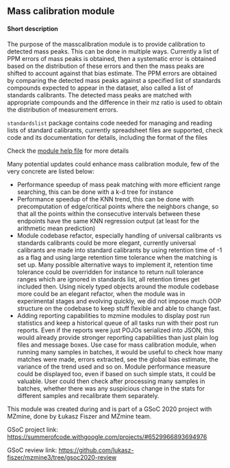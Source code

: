 ## Mass calibration module


#### Short description

The purpose of the masscalibration module is to provide calibration to detected mass peaks. This can be done in multiple ways. Currently a list of PPM errors of mass peaks is obtained, then a systematic error is obtained based on the distribution of these errors and then the mass peaks are shifted to account against that bias estimate. The PPM errors are obtained by comparing the detected mass peaks against a specified list of standards compounds expected to appear in the dataset, also called a list of standards calibrants. The detected mass peaks are matched with appropriate compounds and the difference in their mz ratio is used to obtain the distribution of measurement errors.

`standardslist` package contains code needed for managing and reading lists of standard calibrants, currently spreadsheet files are supported,
check code and its documentation for details, including the format of the files

Check the [module help file](./help/help.html) for more details

Many potential updates could enhance mass calibration module, few of the very concrete are listed below:

- Performance speedup of mass peak matching with more efficient range searching, this can be done with a k-d tree for instance
- Performance speedup of the KNN trend, this can be done with precomputation of edge/critical points where the neighbors change, so that all the points within the consecutive intervals between these endpoints have the same KNN regression output (at least for the arithmetic mean prediction)
- Module codebase refactor, especially handling of universal calibrants vs standards calibrants could be more elegant, currently universal calibrants are made into standard calibrants by using retention time of -1 as a flag and using large retention time tolerance when the matching is set up. Many possible alternative ways to implement it, retention time tolerance could be overridden for instance to return null tolerance ranges which are ignored in standards list, all retention times get included then. Using nicely typed objects around the module codebase more could be an elegant refactor, when the module was in experimental stages and evolving quickly, we did not impose much OOP structure on the codebase to keep stuff flexible and able to change fast.
- Adding reporting capabilities to mzmine modules to display post run statistics and keep a historical queue of all tasks run with their post run reports. Even if the reports were just POJOs serialized into JSON, this would already provide stronger reporting capabilities than just plain log files and message boxes. Use case for mass calibration module, when running many samples in batches, it would be useful to check how many matches were made, errors extracted, see the global bias estimate, the variance of the trend used and so on. Module performance measure could be displayed too, even if based on such simple stats, it could be valuable. User could then check after processing many samples in batches, whether there was any suspicious change in the stats for different samples and recalibrate them separately.


This module was created during and is part of a GSoC 2020 project with MZmine, done by Łukasz Fiszer and MZmine team.

GSoC project link: https://summerofcode.withgoogle.com/projects/#6529966893694976

GSoC review link: https://github.com/lukasz-fiszer/mzmine3/tree/gsoc2020-review
